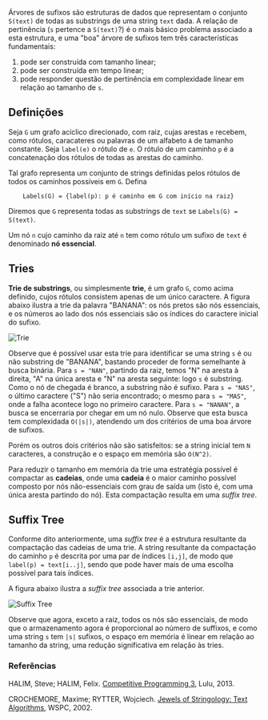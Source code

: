 Árvores de sufixos são estruturas de dados que representam o conjunto 
`S(text)` de todas as
substrings de uma string `text` dada. A relação de pertinência (`s` 
pertence a `S(text)`?) é o mais básico problema associado a esta estrutura, e
uma "boa" árvore de sufixos tem três características fundamentais:

1. pode ser construída com tamanho linear;
1. pode ser construída em tempo linear;
1. pode responder questão de pertinência em complexidade linear em relação ao
tamanho de `s`.

Definições 
----------

Seja `G` um grafo acíclico direcionado, com raiz, cujas arestas `e` recebem,
como rótulos, caracateres ou palavras de um alfabeto `A` de tamanho constante.
Seja `label(e)` o rótulo de `e`. O rótulo de um caminho `p` é a concatenação
dos rótulos de todas as arestas do caminho.

Tal grafo representa um conjunto de strings definidas pelos rótulos 
de todos os caminhos possíveis em `G`. Defina

        Labels(G) = {label(p): p é caminho em G com início na raiz}

Diremos que `G` representa todas as substrings de `text` se `Labels(G) = S(text)`.

Um nó `n` cujo caminho da raiz até `n` tem como rótulo um sufixo de `text` é 
denominado **nó essencial**.

Tries
-----

**Trie de substrings**, ou simplesmente **trie**, é um grafo `G`, como acima 
definido, cujos rótulos consistem apenas de um único caractere. A figura abaixo
ilustra a trie da palavra "BANANA": os nós pretos são nós essenciais, e os
números ao lado dos nós essenciais são os índices do caractere inicial do
sufixo.

![Trie](strings/trie.png)

Observe que é possível usar esta trie para identificar se uma string `s` é ou
não substring de "BANANA", bastando proceder de forma semelhante à busca binária.
Para `s = "NAN"`, partindo da raiz, temos "N" na aresta à direita, "A" na única
aresta e "N" na aresta seguinte: logo `s` é substring. Como o nó de chegada é
branco, a substring não é sufixo. Para `s = "NAS"`, o último caractere ("S")
não seria encontrado; o mesmo para `s = "MAS"`, onde a falha acontece logo no
primeiro caractere. Para `s = "NANAN"`, a busca se encerraria por chegar em um
nó nulo. Observe que esta busca tem complexidada `O(|s|)`, 
atendendo um dos critérios de uma boa árvore de sufixos.

Porém os outros dois critérios não são satisfeitos: se a string inicial tem
`N` caracteres, a construção e o espaço em memória são `O(N^2)`.

Para reduzir o tamanho em memória da trie uma estratégia possível é compactar
as **cadeias**, onde uma **cadeia** é o maior caminho possível composto por
nós não-essenciais com grau de saída um (isto é, com uma única aresta partindo
do nó). Esta compactação resulta em uma _suffix tree_.

Suffix Tree
-----------

Conforme dito anteriormente, uma _suffix tree_ é a estrutura resultante da
compactação das cadeias de uma trie. A string resultante da compactação do
caminho `p` é descrita por uma par de índices `[i,j]`, de modo que 
`label(p) = text[i..j]`, sendo que pode haver mais de uma escolha possível para
tais índices.

A figura abaixo ilustra a _suffix tree_ associada a trie anterior.

![Suffix Tree](strings/ST.png)

Observe que agora, exceto a raiz, todos os nós são essenciais, de modo que o
armazenamento agora é proporcional ao número de suffixos, e como uma string
`s` tem `|s|` sufixos, o espaço em memória é linear em relação ao tamanho da
string, uma redução significativa em relação às tries.

### Referências

HALIM, Steve; HALIM, Felix. [Competitive Programming 3](http://cpbook.net/), Lulu, 2013.

CROCHEMORE, Maxime; RYTTER, Wojciech. [Jewels of Stringology: Text Algorithms](http://site.ebrary.com/lib/univbrasilia/reader.action?docID=10201155), WSPC, 2002.
